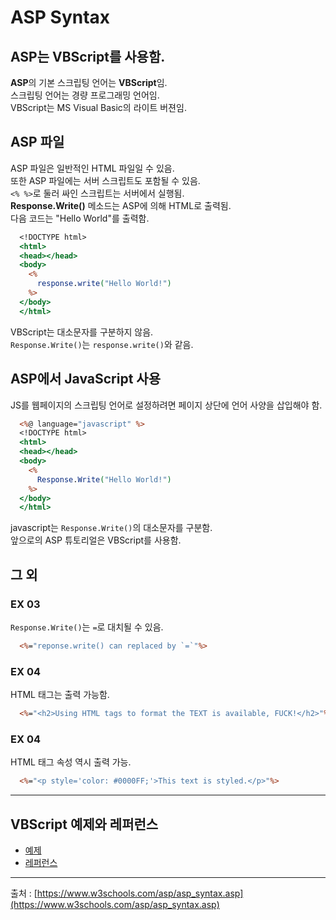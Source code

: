# ASP Syntax

## ASP는 VBScript를 사용함.

**ASP**의 기본 스크립팅 언어는 **VBScript**임.  
스크립팅 언어는 경량 프로그래밍 언어임.  
VBScript는 MS Visual Basic의 라이트 버젼임.  

## ASP 파일

ASP 파일은 일반적인 HTML 파일일 수 있음.  
또한 ASP 파일에는 서버 스크립트도 포함될 수 있음.  
`<% %>`로 둘러 싸인 스크립트는 서버에서 실행됨.  
**Response.Write()** 메소드는 ASP에 의해 HTML로 출력됨.  
다음 코드는 "Hello World"를 출력함.  
```asp
  <!DOCTYPE html>
  <html>
  <head></head>
  <body>
    <%
      response.write("Hello World!")
    %>
  </body>
  </html>
```

VBScript는 대소문자를 구분하지 않음.  
`Response.Write()`는 `response.write()`와 같음.

## ASP에서 JavaScript 사용

JS를 웹페이지의 스크립팅 언어로 설정하려면 페이지 상단에 언어 사양을 삽입해야 함.  
```asp
  <%@ language="javascript" %>
  <!DOCTYPE html>
  <html>
  <head></head>
  <body>
    <%
      Response.Write("Hello World!")
    %>
  </body>
  </html>
```

javascript는 `Response.Write()`의 대소문자를 구분함.  
앞으로의 ASP 튜토리얼은 VBScript를 사용함.  

## 그 외

### EX 03

`Response.Write()`는 `=`로 대치될 수 있음.  
```asp
  <%="reponse.write() can replaced by `=`"%>
```

### EX 04

HTML 태그는 출력 가능함.
```asp
  <%="<h2>Using HTML tags to format the TEXT is available, FUCK!</h2>"%>
```


### EX 04

HTML 태그 속성 역시 출력 가능.
```asp
  <%="<p style='color: #0000FF;'>This text is styled.</p>"%>
```
  

--- 
  
## VBScript 예제와 레퍼런스

- [예제](https://www.w3schools.com/asp/asp_examples.asp)
- [레퍼런스](https://www.w3schools.com/asp/asp_ref_vbscript_functions.asp)

--- 

출처 : [https://www.w3schools.com/asp/asp_syntax.asp](https://www.w3schools.com/asp/asp_syntax.asp)
